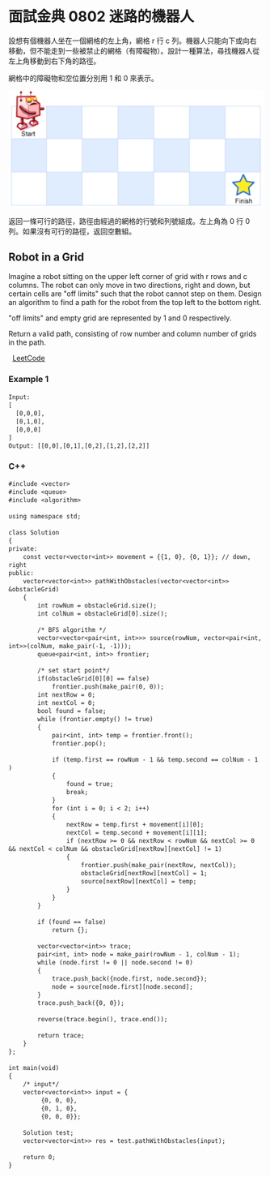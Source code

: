# 面試金典 0802 迷路的機器人

設想有個機器人坐在一個網格的左上角，網格 r 行 c 列。機器人只能向下或向右移動，但不能走到一些被禁止的網格（有障礙物）。設計一種算法，尋找機器人從左上角移動到右下角的路徑。

網格中的障礙物和空位置分別用 1 和 0 來表示。

<img src="img/0802.png" width = "600"/>

返回一條可行的路徑，路徑由經過的網格的行號和列號組成。左上角為 0 行 0 列。如果沒有可行的路徑，返回空數組。


## Robot in a Grid

Imagine a robot sitting on the upper left corner of grid with r rows and c columns. The robot can only move in two directions, right and down, but certain cells are "off limits" such that the robot cannot step on them. Design an algorithm to find a path for the robot from the top left to the bottom right.

"off limits" and empty grid are represented by 1 and 0 respectively.

Return a valid path, consisting of row number and column number of grids in the path.

 
[LeetCode](https://leetcode-cn.com/problems/robot-in-a-grid-lcci/)

### Example 1
```
Input:
[
  [0,0,0],
  [0,1,0],
  [0,0,0]
]
Output: [[0,0],[0,1],[0,2],[1,2],[2,2]]

```

### C++ 


```
#include <vector>
#include <queue>
#include <algorithm>

using namespace std;

class Solution
{
private:
    const vector<vector<int>> movement = {{1, 0}, {0, 1}}; // down, right
public:
    vector<vector<int>> pathWithObstacles(vector<vector<int>> &obstacleGrid)
    {
        int rowNum = obstacleGrid.size();
        int colNum = obstacleGrid[0].size();

        /* BFS algorithm */
        vector<vector<pair<int, int>>> source(rowNum, vector<pair<int, int>>(colNum, make_pair(-1, -1)));
        queue<pair<int, int>> frontier;

        /* set start point*/
        if(obstacleGrid[0][0] == false)
            frontier.push(make_pair(0, 0));
        int nextRow = 0;
        int nextCol = 0;
        bool found = false;
        while (frontier.empty() != true)
        {
            pair<int, int> temp = frontier.front();
            frontier.pop();

            if (temp.first == rowNum - 1 && temp.second == colNum - 1 )
            {
                found = true;
                break;
            }
            for (int i = 0; i < 2; i++)
            {
                nextRow = temp.first + movement[i][0];
                nextCol = temp.second + movement[i][1];
                if (nextRow >= 0 && nextRow < rowNum && nextCol >= 0 && nextCol < colNum && obstacleGrid[nextRow][nextCol] != 1)
                {
                    frontier.push(make_pair(nextRow, nextCol));
                    obstacleGrid[nextRow][nextCol] = 1;
                    source[nextRow][nextCol] = temp;
                }
            }
        }

        if (found == false)
            return {};

        vector<vector<int>> trace;
        pair<int, int> node = make_pair(rowNum - 1, colNum - 1);
        while (node.first != 0 || node.second != 0)
        {
            trace.push_back({node.first, node.second});
            node = source[node.first][node.second];
        }
        trace.push_back({0, 0});

        reverse(trace.begin(), trace.end());

        return trace;
    }
};

int main(void)
{
    /* input*/
    vector<vector<int>> input = {
         {0, 0, 0},
         {0, 1, 0},
         {0, 0, 0}};

    Solution test;
    vector<vector<int>> res = test.pathWithObstacles(input);

    return 0;
}
```
